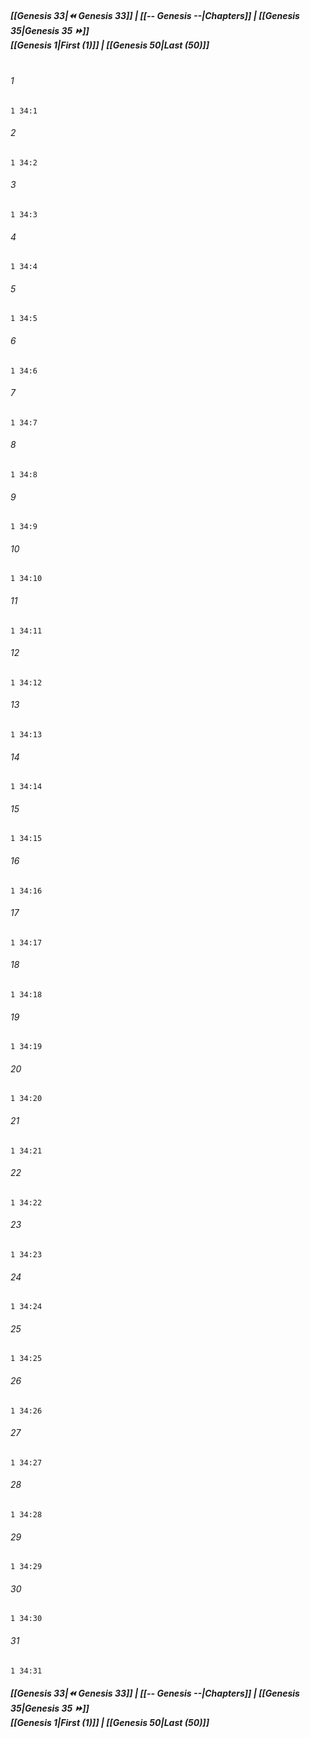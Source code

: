 
##### **[[Genesis 33|⏪ Genesis 33]] | [[-- Genesis --|Chapters]] | [[Genesis 35|Genesis 35 ⏩]]**<br>**[[Genesis 1|First (1)]] | [[Genesis 50|Last (50)]]**<br><br>

###### 1
``` verse
1 34:1
```
###### 2
``` verse
1 34:2
```
###### 3
``` verse
1 34:3
```
###### 4
``` verse
1 34:4
```
###### 5
``` verse
1 34:5
```
###### 6
``` verse
1 34:6
```
###### 7
``` verse
1 34:7
```
###### 8
``` verse
1 34:8
```
###### 9
``` verse
1 34:9
```
###### 10
``` verse
1 34:10
```
###### 11
``` verse
1 34:11
```
###### 12
``` verse
1 34:12
```
###### 13
``` verse
1 34:13
```
###### 14
``` verse
1 34:14
```
###### 15
``` verse
1 34:15
```
###### 16
``` verse
1 34:16
```
###### 17
``` verse
1 34:17
```
###### 18
``` verse
1 34:18
```
###### 19
``` verse
1 34:19
```
###### 20
``` verse
1 34:20
```
###### 21
``` verse
1 34:21
```
###### 22
``` verse
1 34:22
```
###### 23
``` verse
1 34:23
```
###### 24
``` verse
1 34:24
```
###### 25
``` verse
1 34:25
```
###### 26
``` verse
1 34:26
```
###### 27
``` verse
1 34:27
```
###### 28
``` verse
1 34:28
```
###### 29
``` verse
1 34:29
```
###### 30
``` verse
1 34:30
```
###### 31
``` verse
1 34:31
```

##### **[[Genesis 33|⏪ Genesis 33]] | [[-- Genesis --|Chapters]] | [[Genesis 35|Genesis 35 ⏩]]**<br>**[[Genesis 1|First (1)]] | [[Genesis 50|Last (50)]]**
